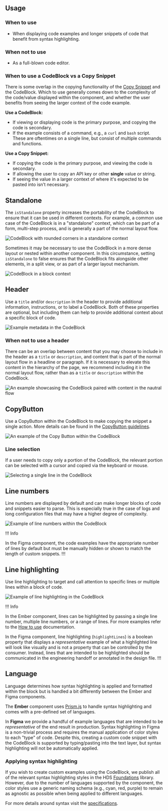 ## Usage

### When to use

- When displaying code examples and longer snippets of code that benefit from syntax highlighting.

### When not to use

- As a full-blown code editor.

### When to use a CodeBlock vs a Copy Snippet

There is some overlap in the copying functionality of the [Copy Snippet](/components/copy/snippet) and the CodeBlock. Which to use generally comes down to the complexity of the code/value displayed within the component, and whether the user benefits from seeing the larger context of the code example.

**Use a CodeBlock:**

- If viewing or displaying code is the primary purpose, and copying the code is secondary.
- If the example consists of a command, e.g., a `curl` and `bash` script. These are oftentimes on a single line, but consist of multiple commands and functions.

**Use a Copy Snippet:**

- If copying the code is the primary purpose, and viewing the code is secondary.
- If allowing the user to copy an API key or other **single** value or string.
- If seeing the value in a larger context of where it's expected to be pasted into isn’t necessary.

## Standalone

The `isStandalone` property increases the portability of the CodeBlock to ensure that it can be used in different contexts. For example, a common use case of the CodeBlock is in a "standalone" context, which can be part of a form, multi-step process, and is generally a part of the normal layout flow.

![CodeBlock with rounded corners in a standalone context](/assets/components/code-block/code-block-rounded-standalone.png)

Sometimes it may be necessary to use the CodeBlock in a more dense layout or nested within another component. In this circumstance, setting `isStandalone` to false ensures that the CodeBlock fits alongside other elements, in a split view, or as part of a larger layout mechanism.

![CodeBlock in a block context](/assets/components/code-block/code-block-block-level.png)

## Header

Use a `title` and/or `description` in the header to provide additional information, instructions, or to label a CodeBlock. Both of these properties are optional, but including them can help to provide additional context about a specific block of code.

![Example metadata in the CodeBlock](/assets/components/code-block/code-block-metadata.png)

### When not to use a header

There can be an overlap between content that you may choose to include in the header as a `title` or `description`, and content that is part of the normal layout flow in a headline or paragraph. If it is necessary to elevate this content in the hierarchy of the page, we recommend including it in the normal layout flow, rather than as a `title` or `description` within the CodeBlock.

![An example showcasing the CodeBlock paired with content in the nautral flow](/assets/components/code-block/code-block-dont-use-metadata.png)

## CopyButton

Use a CopyButton within the CodeBlock to make copying the snippet a single action. More details can be found in the [CopyButton guidelines](/components/copy/button).

![An example of the Copy Button within the CodeBlock](/assets/components/code-block/code-block-copy-button.png)

### Line selection

If a user needs to copy only a portion of the CodeBlock, the relevant portion can be selected with a cursor and copied via the keyboard or mouse.

![Selecting a single line in the CodeBlock](/assets/components/code-block/code-block-line-selection.png)

## Line numbers

Line numbers are displayed by default and can make longer blocks of code and snippets easier to parse. This is especially true in the case of logs and long configuration files that may have a higher degree of complexity.

![Example of line numbers within the CodeBlock](/assets/components/code-block/code-block-line-numbers.png)

!!! Info

In the Figma component, the code examples have the appropriate number of lines by default but must be manually hidden or shown to match the length of custom snippets.
!!!

## Line highlighting

Use line highlighting to target and call attention to specific lines or multiple lines within a block of code.

![Example of line highlighting in the CodeBlock](/assets/components/code-block/code-block-line-highlighting.png)

!!! Info

In the Ember component, lines can be highlighted by passing a single line number, multiple line numbers, or a range of lines. For more examples refer to the [How to use](/?tab=code#highlightlines) documentation. 

In the Figma component, line highlighting (`highlightLines`) is a boolean property that displays a _representative_ example of what a highlighted line will look like visually and is not a property that can be controlled by the consumer. Instead, lines that are intended to be highlighted should be communicated in the engineering handoff or annotated in the design file.
!!!

## Language

Language determines how syntax highlighting is applied and formatted within the block but is handled a bit differently between the Ember and Figma components.

The **Ember** component uses [Prism.js](https://prismjs.com/index.html) to handle syntax highlighting and comes with a pre-defined set of languages.

In **Figma** we provide a handful of example languages that are intended to be _representative_ of the end result in production. Syntax highlighting in Figma is a non-trivial process and requires the manual application of color styles to each "type" of code. Despite this, creating a custom code snippet with the CodeBlock is supported by typing/pasting into the text layer, but syntax highlighting will not be automatically applied.

### Applying syntax highlighting

If you wish to create custom examples using the CodeBlock, we publish all of the relevant syntax highlighting styles in the HDS [Foundations](https://www.figma.com/file/oQsMzMMnynfPWpMEt91OpH/HDS-Product---Foundations?type=design&node-id=2130%3A2&mode=design&t=Pfj7CheLS6cR0hKa-1) library. However, due to the number of languages supported by the component, the color styles use a generic naming schema (e.g., cyan, red, purple) to remain as agnostic as possible when being applied to different languages.

For more details around syntax visit the [specifications](?tab=specifications).
